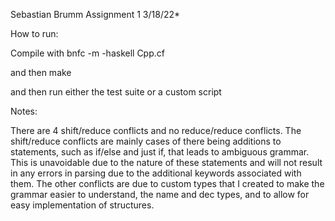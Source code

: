 Sebastian Brumm
Assignment 1
3/18/22*

How to run:

Compile with bnfc -m -haskell Cpp.cf

and then make

and then run either the test suite or a custom script

Notes:

There are 4 shift/reduce conflicts and no reduce/reduce conflicts. The shift/reduce conflicts are mainly cases of there being additions to statements, such as if/else and just if, that leads to ambiguous grammar. This is unavoidable due to the nature of these statements and will not result in any errors in parsing due to the additional keywords associated with them. The other conflicts are due to custom types that I created to make the grammar easier to understand, the name and dec types, and to allow for easy implementation of structures.
